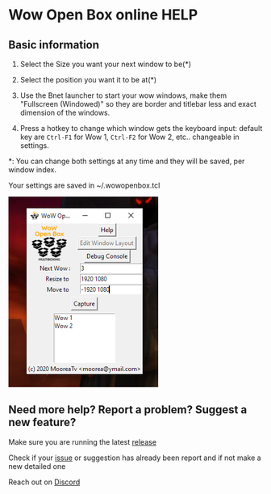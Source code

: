 # Wow Open Box online HELP

## Basic information

1. Select the Size you want your next window to be(*)

1. Select the position you want it to be at(*)

1. Use the Bnet launcher to start your wow windows, make them "Fullscreen (Windowed)" so they are border and titlebar less and exact dimension of the windows.

1. Press a hotkey to change which window gets the keyboard input: default key are `Ctrl-F1` for Wow 1, `Ctrl-F2` for Wow 2, etc.. changeable in settings.

*: You can change both settings at any time and they will be saved, per window index.

Your settings are saved in ~/.wowopenbox.tcl

![ScreenShot](sshot1.png)

## Need more help? Report a problem? Suggest a new feature?

Make sure you are running the latest [release](https://github.com/WowOpenBox/WowOpenBox/releases)

Check if your [issue](https://github.com/WowOpenBox/WowOpenBox/issues/) or suggestion has already been report and if not make a new detailed one

Reach out on [Discord](https://discord.gg/SMGvEeb)
